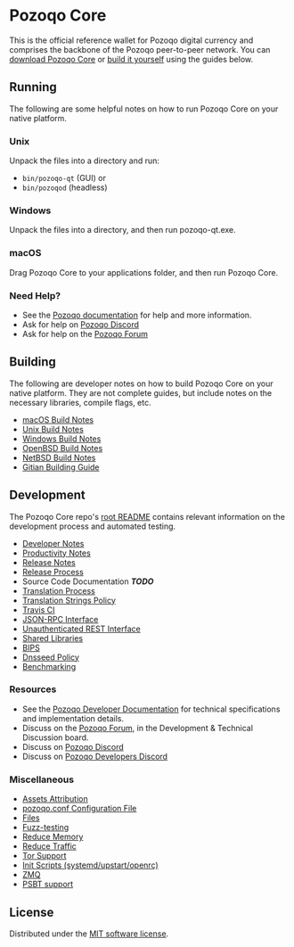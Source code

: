 Pozoqo Core
==========

This is the official reference wallet for Pozoqo digital currency and comprises the backbone of the Pozoqo peer-to-peer network. You can [download Pozoqo Core](https://www.pozoqo.tech/downloads/) or [build it yourself](#building) using the guides below.

Running
---------------------
The following are some helpful notes on how to run Pozoqo Core on your native platform.

### Unix

Unpack the files into a directory and run:

- `bin/pozoqo-qt` (GUI) or
- `bin/pozoqod` (headless)

### Windows

Unpack the files into a directory, and then run pozoqo-qt.exe.

### macOS

Drag Pozoqo Core to your applications folder, and then run Pozoqo Core.

### Need Help?

* See the [Pozoqo documentation](https://docs.pozoqo.tech)
for help and more information.
* Ask for help on [Pozoqo Discord](http://staypozoqoy.com)
* Ask for help on the [Pozoqo Forum](https://pozoqo.tech/forum)

Building
---------------------
The following are developer notes on how to build Pozoqo Core on your native platform. They are not complete guides, but include notes on the necessary libraries, compile flags, etc.

- [macOS Build Notes](build-osx.md)
- [Unix Build Notes](build-unix.md)
- [Windows Build Notes](build-windows.md)
- [OpenBSD Build Notes](build-openbsd.md)
- [NetBSD Build Notes](build-netbsd.md)
- [Gitian Building Guide](gitian-building.md)

Development
---------------------
The Pozoqo Core repo's [root README](/README.md) contains relevant information on the development process and automated testing.

- [Developer Notes](developer-notes.md)
- [Productivity Notes](productivity.md)
- [Release Notes](release-notes.md)
- [Release Process](release-process.md)
- Source Code Documentation ***TODO***
- [Translation Process](translation_process.md)
- [Translation Strings Policy](translation_strings_policy.md)
- [Travis CI](travis-ci.md)
- [JSON-RPC Interface](JSON-RPC-interface.md)
- [Unauthenticated REST Interface](REST-interface.md)
- [Shared Libraries](shared-libraries.md)
- [BIPS](bips.md)
- [Dnsseed Policy](dnsseed-policy.md)
- [Benchmarking](benchmarking.md)

### Resources
* See the [Pozoqo Developer Documentation](https://pozoqocore.readme.io/)
  for technical specifications and implementation details.
* Discuss on the [Pozoqo Forum](https://pozoqo.tech/forum), in the Development & Technical Discussion board.
* Discuss on [Pozoqo Discord](http://staypozoqoy.com)
* Discuss on [Pozoqo Developers Discord](http://chat.pozoqodevs.org/)

### Miscellaneous
- [Assets Attribution](assets-attribution.md)
- [pozoqo.conf Configuration File](pozoqo-conf.md)
- [Files](files.md)
- [Fuzz-testing](fuzzing.md)
- [Reduce Memory](reduce-memory.md)
- [Reduce Traffic](reduce-traffic.md)
- [Tor Support](tor.md)
- [Init Scripts (systemd/upstart/openrc)](init.md)
- [ZMQ](zmq.md)
- [PSBT support](psbt.md)

License
---------------------
Distributed under the [MIT software license](/COPYING).
